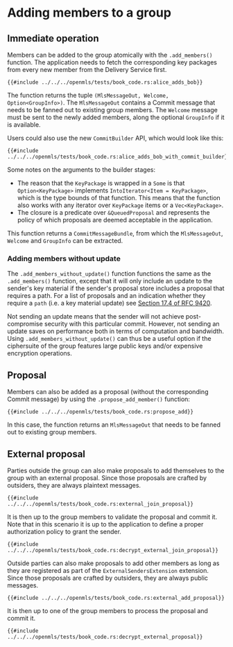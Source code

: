# Adding members to a group

## Immediate operation

Members can be added to the group atomically with the `.add_members()` function. The application needs to fetch the corresponding key packages from every new member from the Delivery Service first.

```rust,no_run,noplayground
{{#include ../../../openmls/tests/book_code.rs:alice_adds_bob}}
```

The function returns the tuple `(MlsMessageOut, Welcome, Option<GroupInfo>)`. The `MlsMessageOut` contains a Commit message that needs to be fanned out to existing group members. The `Welcome` message must be sent to the newly added members, along the optional `GroupInfo` if it is available.

Users could also use the new `CommitBuilder` API, which would look like this:

```rust,no_run,noplayground
{{#include ../../../openmls/tests/book_code.rs:alice_adds_bob_with_commit_builder}}
```

Some notes on the arguments to the builder stages:

- The reason that the `KeyPackage` is wrapped in a `Some` is that `Option<KeyPackage>` implements `IntoIterator<Item = KeyPackage>`, which is the type bounds of that function. This means that the function also works with any iterator over `KeyPackage` items or a `Vec<KeyPackage>`.
- The closure is a predicate over `&QueuedProposal` and represents the policy of which proposals are deemed acceptable in the application.

This function returns a `CommitMessageBundle`, from which the `MlsMessageOut`, `Welcome` and `GroupInfo` can be extracted.

### Adding members without update

The `.add_members_without_update()` function functions the same as the `.add_members()` function, except that it will only include an update to the sender's key material if the sender's proposal store includes a proposal that requires a path. For a list of proposals and an indication whether they require a `path` (i.e. a key material update) see [Section 17.4 of RFC 9420](https://www.rfc-editor.org/rfc/rfc9420.html#section-17.4).

Not sending an update means that the sender will not achieve post-compromise security with this particular commit. However, not sending an update saves on performance both in terms of computation and bandwidth. Using `.add_members_without_update()` can thus be a useful option if the ciphersuite of the group features large public keys and/or expensive encryption operations.

## Proposal

Members can also be added as a proposal (without the corresponding Commit message) by using the `.propose_add_member()` function:

```rust,no_run,noplayground
{{#include ../../../openmls/tests/book_code.rs:propose_add}}
```

In this case, the function returns an `MlsMessageOut` that needs to be fanned out to existing group members.

## External proposal

Parties outside the group can also make proposals to add themselves to the group with an external proposal. Since those
proposals are crafted by outsiders, they are always plaintext messages.

```rust,no_run,noplayground
{{#include ../../../openmls/tests/book_code.rs:external_join_proposal}}
```

It is then up to the group members to validate the proposal and commit it.
Note that in this scenario it is up to the application to define a proper authorization policy to grant the sender.

```rust,no_run,noplayground
{{#include ../../../openmls/tests/book_code.rs:decrypt_external_join_proposal}}
```

Outside parties can also make proposals to add other members as long as they are registered as part of the `ExternalSendersExtension` extension.
Since those proposals are crafted by outsiders, they are always public messages.

```rust,no_run,noplayground
{{#include ../../../openmls/tests/book_code.rs:external_add_proposal}}
```

It is then up to one of the group members to process the proposal and commit it.

```rust,no_run,noplayground
{{#include ../../../openmls/tests/book_code.rs:decrypt_external_proposal}}
```
